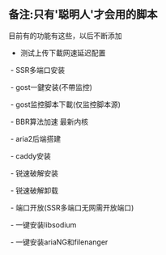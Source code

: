 备注:只有'聪明人'才会用的脚本
---
目前有的功能有这些，以后不断添加

  - 测试上传下載网速延迟配置

  - SSR多端口安装 

  - gost一鍵安装(不帶监控)

  - gost监控脚本下載(仅监控脚本源) 

  - BBR算法加速 最新内核

  - aria2后端搭建 

  - caddy安装

  - 锐速破解安装

  - 锐速破解卸载

  - 端口开放(SSR多端口无网需开放端口)

  - 一键安装libsodium

  - 一键安装ariaNG和filenanger
